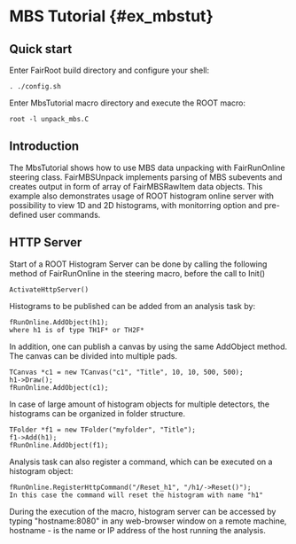 # MBS Tutorial {#ex_mbstut}


## Quick start

Enter FairRoot build directory and configure your shell:

~~~~~~~~~~~~~~~~~~
. ./config.sh
~~~~~~~~~~~~~~~~~~

Enter MbsTutorial macro directory and execute the ROOT macro:

~~~~~~~~~~~~~~~~~~
root -l unpack_mbs.C
~~~~~~~~~~~~~~~~~~

## Introduction
The MbsTutorial shows how to use MBS data unpacking with FairRunOnline
steering class. FairMBSUnpack implements parsing of MBS subevents
and creates output in form of array of FairMBSRawItem data objects.
This example also demonstrates usage of ROOT histogram online server
with possibility to view 1D and 2D histograms, with monitorring option
and pre-defined user commands.

## HTTP Server
Start of a ROOT Histogram Server can be done by calling the following method
of FairRunOnline in the steering macro, before the call to Init()
~~~~~~~~~~~~~~~~~~
ActivateHttpServer()
~~~~~~~~~~~~~~~~~~

Histograms to be published can be added from an analysis task by:
~~~~~~~~~~~~~~~~~~
fRunOnline.AddObject(h1);
where h1 is of type TH1F* or TH2F*
~~~~~~~~~~~~~~~~~~

In addition, one can publish a canvas by using the same AddObject method. The canvas can be divided into multiple pads.
~~~~~~~~~~~~~~~~~~
TCanvas *c1 = new TCanvas("c1", "Title", 10, 10, 500, 500);
h1->Draw();
fRunOnline.AddObject(c1);
~~~~~~~~~~~~~~~~~~

In case of large amount of histogram objects for multiple detectors, the histograms can be organized in folder structure.
~~~~~~~~~~~~~~~~~~
TFolder *f1 = new TFolder("myfolder", "Title");
f1->Add(h1);
fRunOnline.AddObject(f1);
~~~~~~~~~~~~~~~~~~

Analysis task can also register a command, which can be executed on
a histogram object:
~~~~~~~~~~~~~~~~~~
fRunOnline.RegisterHttpCommand("/Reset_h1", "/h1/->Reset()");
In this case the command will reset the histogram with name "h1"
~~~~~~~~~~~~~~~~~~

During the execution of the macro, histogram server can be accessed
by typing "hostname:8080" in any web-browser window on a remote machine,
hostname - is the name or IP address of the host running the analysis.

